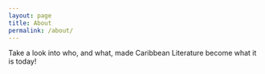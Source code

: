 ```yaml
---
layout: page
title: About
permalink: /about/
---
```


Take a look into who, and what, made Caribbean Literature become what it is today!
